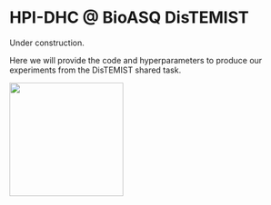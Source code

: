 # HPI-DHC @ BioASQ DisTEMIST

Under construction.

Here we will provide the code and hyperparameters to produce our experiments from the DisTEMIST shared task.

<img src="https://upload.wikimedia.org/wikipedia/commons/f/f0/Baustelle-mittel.png" width="200">
